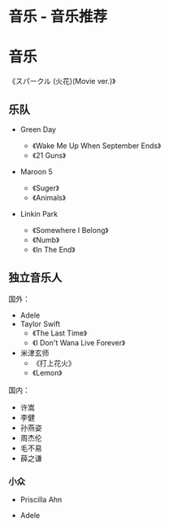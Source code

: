 # 音乐 - 音乐推荐

# 音乐

《スパークル (火花)(Movie ver.)》

## 乐队

* Green Day
  * 《Wake Me Up When September Ends》
  * 《21 Guns》

* Maroon 5

  * 《Suger》
  * 《Animals》

  

* Linkin Park

  * 《Somewhere I Belong》
  * 《Numb》
  * 《In The End》

## 独立音乐人

国外：

* Adele
* Taylor Swift
  * 《The Last Time》
  * 《I Don't Wana Live Forever》
* 米津玄师
  * 《打上花火》
  * 《Lemon》

国内：

* 许嵩
* 李健
* 孙燕姿
* 周杰伦
* 毛不易
* 薛之谦

### 小众

* Priscilla Ahn

* Adele

  

